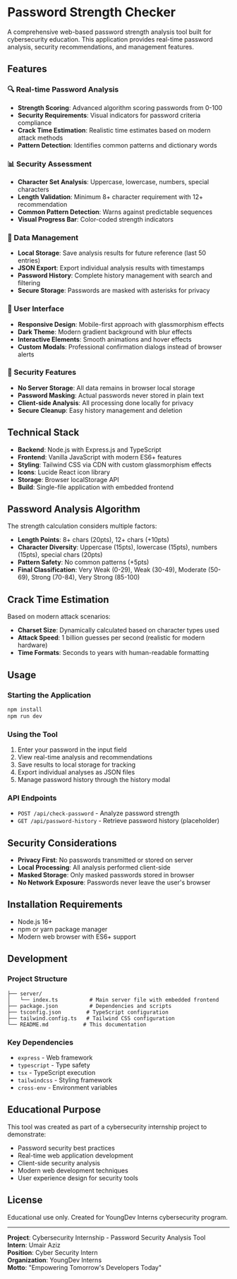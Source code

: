 # Password Strength Checker

A comprehensive web-based password strength analysis tool built for cybersecurity education. This application provides real-time password analysis, security recommendations, and management features.

## Features

### 🔍 Real-time Password Analysis
- **Strength Scoring**: Advanced algorithm scoring passwords from 0-100
- **Security Requirements**: Visual indicators for password criteria compliance
- **Crack Time Estimation**: Realistic time estimates based on modern attack methods
- **Pattern Detection**: Identifies common patterns and dictionary words

### 📊 Security Assessment
- **Character Set Analysis**: Uppercase, lowercase, numbers, special characters
- **Length Validation**: Minimum 8+ character requirement with 12+ recommendation
- **Common Pattern Detection**: Warns against predictable sequences
- **Visual Progress Bar**: Color-coded strength indicators

### 💾 Data Management
- **Local Storage**: Save analysis results for future reference (last 50 entries)
- **JSON Export**: Export individual analysis results with timestamps
- **Password History**: Complete history management with search and filtering
- **Secure Storage**: Passwords are masked with asterisks for privacy

### 🎨 User Interface
- **Responsive Design**: Mobile-first approach with glassmorphism effects
- **Dark Theme**: Modern gradient background with blur effects
- **Interactive Elements**: Smooth animations and hover effects
- **Custom Modals**: Professional confirmation dialogs instead of browser alerts

### 🔐 Security Features
- **No Server Storage**: All data remains in browser local storage
- **Password Masking**: Actual passwords never stored in plain text
- **Client-side Analysis**: All processing done locally for privacy
- **Secure Cleanup**: Easy history management and deletion

## Technical Stack

- **Backend**: Node.js with Express.js and TypeScript
- **Frontend**: Vanilla JavaScript with modern ES6+ features
- **Styling**: Tailwind CSS via CDN with custom glassmorphism effects
- **Icons**: Lucide React icon library
- **Storage**: Browser localStorage API
- **Build**: Single-file application with embedded frontend

## Password Analysis Algorithm

The strength calculation considers multiple factors:

- **Length Points**: 8+ chars (20pts), 12+ chars (+10pts)
- **Character Diversity**: Uppercase (15pts), lowercase (15pts), numbers (15pts), special chars (20pts)
- **Pattern Safety**: No common patterns (+5pts)
- **Final Classification**: Very Weak (0-29), Weak (30-49), Moderate (50-69), Strong (70-84), Very Strong (85-100)

## Crack Time Estimation

Based on modern attack scenarios:
- **Charset Size**: Dynamically calculated based on character types used
- **Attack Speed**: 1 billion guesses per second (realistic for modern hardware)
- **Time Formats**: Seconds to years with human-readable formatting

## Usage

### Starting the Application
```bash
npm install
npm run dev
```

### Using the Tool
1. Enter your password in the input field
2. View real-time analysis and recommendations
3. Save results to local storage for tracking
4. Export individual analyses as JSON files
5. Manage password history through the history modal

### API Endpoints
- `POST /api/check-password` - Analyze password strength
- `GET /api/password-history` - Retrieve password history (placeholder)

## Security Considerations

- **Privacy First**: No passwords transmitted or stored on server
- **Local Processing**: All analysis performed client-side
- **Masked Storage**: Only masked passwords stored in browser
- **No Network Exposure**: Passwords never leave the user's browser

## Installation Requirements

- Node.js 16+ 
- npm or yarn package manager
- Modern web browser with ES6+ support

## Development

### Project Structure
```
├── server/
│   └── index.ts          # Main server file with embedded frontend
├── package.json          # Dependencies and scripts
├── tsconfig.json        # TypeScript configuration
├── tailwind.config.ts   # Tailwind CSS configuration
└── README.md           # This documentation
```

### Key Dependencies
- `express` - Web framework
- `typescript` - Type safety
- `tsx` - TypeScript execution
- `tailwindcss` - Styling framework
- `cross-env` - Environment variables

## Educational Purpose

This tool was created as part of a cybersecurity internship project to demonstrate:
- Password security best practices
- Real-time web application development
- Client-side security analysis
- Modern web development techniques
- User experience design for security tools

## License

Educational use only. Created for YoungDev Interns cybersecurity program.

---

**Project**: Cybersecurity Internship - Password Security Analysis Tool  
**Intern**: Umair Aziz  
**Position**: Cyber Security Intern  
**Organization**: YoungDev Interns  
**Motto**: "Empowering Tomorrow's Developers Today"